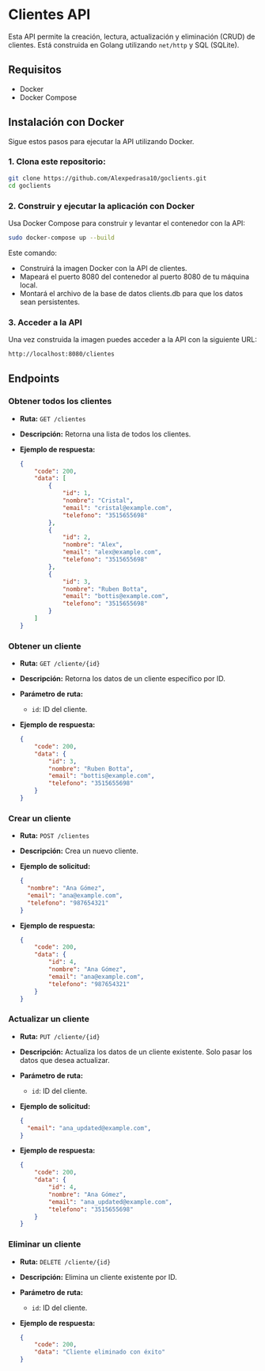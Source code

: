 # Clientes API

Esta API permite la creación, lectura, actualización y eliminación (CRUD) de clientes. Está construida en Golang utilizando `net/http` y SQL (SQLite).

## Requisitos

- Docker
- Docker Compose

## Instalación con Docker

Sigue estos pasos para ejecutar la API utilizando Docker.

### 1. Clona este repositorio:

```bash
git clone https://github.com/Alexpedrasa10/goclients.git
cd goclients
```

### 2. Construir y ejecutar la aplicación con Docker

Usa Docker Compose para construir y levantar el contenedor con la API:

```bash
sudo docker-compose up --build
```
Este comando:

- Construirá la imagen Docker con la API de clientes.
- Mapeará el puerto 8080 del contenedor al puerto 8080 de tu máquina local.
- Montará el archivo de la base de datos clients.db para que los datos sean persistentes.

### 3. Acceder a la API

Una vez construida la imagen puedes acceder a la API con la siguiente URL:

```bash
http://localhost:8080/clientes
```

## Endpoints

### Obtener todos los clientes

- **Ruta:** `GET /clientes`
- **Descripción:** Retorna una lista de todos los clientes.
- **Ejemplo de respuesta:**

    ```json
    {
        "code": 200,
        "data": [
            {
                "id": 1,
                "nombre": "Cristal",
                "email": "cristal@example.com",
                "telefono": "3515655698"
            },
            {
                "id": 2,
                "nombre": "Alex",
                "email": "alex@example.com",
                "telefono": "3515655698"
            },
            {
                "id": 3,
                "nombre": "Ruben Botta",
                "email": "bottis@example.com",
                "telefono": "3515655698"
            }
        ]
    }
    ```

### Obtener un cliente

- **Ruta:** `GET /cliente/{id}`
- **Descripción:** Retorna los datos de un cliente específico por ID.
- **Parámetro de ruta:**
  - `id`: ID del cliente.
- **Ejemplo de respuesta:**

    ```json
    {
        "code": 200,
        "data": {
            "id": 3,
            "nombre": "Ruben Botta",
            "email": "bottis@example.com",
            "telefono": "3515655698"
        }
    }
    ```

### Crear un cliente

- **Ruta:** `POST /clientes`
- **Descripción:** Crea un nuevo cliente.
- **Ejemplo de solicitud:**

    ```json
    {
      "nombre": "Ana Gómez",
      "email": "ana@example.com",
      "telefono": "987654321"
    }
    ```

- **Ejemplo de respuesta:**

    ```json
    {
        "code": 200,
        "data": {
            "id": 4,
            "nombre": "Ana Gómez",
            "email": "ana@example.com",
            "telefono": "987654321"
        }
    }
    ```

### Actualizar un cliente

- **Ruta:** `PUT /cliente/{id}`
- **Descripción:** Actualiza los datos de un cliente existente. Solo pasar los datos que desea actualizar.
- **Parámetro de ruta:**
  - `id`: ID del cliente.
- **Ejemplo de solicitud:**

    ```json
    {
      "email": "ana_updated@example.com",
    }
    ```

- **Ejemplo de respuesta:**

    ```json
    {
        "code": 200,
        "data": {
            "id": 4,
            "nombre": "Ana Gómez",
            "email": "ana_updated@example.com",
            "telefono": "3515655698"
        }
    }
    ```

### Eliminar un cliente

- **Ruta:** `DELETE /cliente/{id}`
- **Descripción:** Elimina un cliente existente por ID.
- **Parámetro de ruta:**
  - `id`: ID del cliente.
- **Ejemplo de respuesta:**

    ```json
    {
        "code": 200,
        "data": "Cliente eliminado con éxito"
    }
    ```

